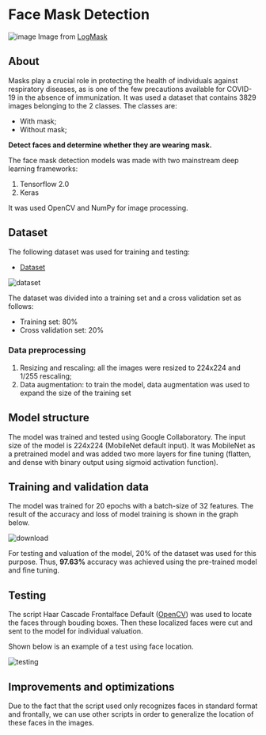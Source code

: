 # Face Mask Detection

![image](https://user-images.githubusercontent.com/49798588/120672034-52385b00-c468-11eb-8597-b1853bc6ad22.png)
Image from [LogMask](https://www.logmask.com/en)

## About

Masks play a crucial role in protecting the health of individuals against respiratory diseases, as is one of the few precautions available for COVID-19 in the absence of immunization. It was used a dataset that contains 3829 images belonging to the 2 classes.
The classes are:

- With mask;
- Without mask;

**Detect faces and determine whether they are wearing mask.**

The face mask detection models was made with two mainstream deep learning frameworks:
  1. Tensorflow 2.0
  2. Keras
 
It was used OpenCV and NumPy for image processing.

## Dataset
The following dataset was used for training and testing:
  - [Dataset](https://www.kaggle.com/thiagolermen/dataset-face-mask-detection)

![dataset](https://user-images.githubusercontent.com/49798588/122326299-73865600-cf02-11eb-8d61-e35ac06b7578.png)


The dataset was divided into a training set and a cross validation set as follows:
  - Training set: 80%
  - Cross validation set: 20%


### Data preprocessing
  1. Resizing and rescaling: all the images were resized to 224x224 and 1/255 rescaling;
  2. Data augmentation: to train the model, data augmentation was used to expand the size of the training set

## Model structure
The model was trained and tested using Google Collaboratory.
The input size of the model is 224x224 (MobileNet default input).
It was MobileNet as a pretrained model and was added two more layers for fine tuning (flatten, and dense with binary output using sigmoid activation function).

## Training and validation data
The model was trained for 20 epochs with a batch-size of 32 features. The result of the accuracy and loss of model training is shown in the graph below.

![download](https://user-images.githubusercontent.com/49798588/120581627-7f9dee00-c401-11eb-8393-d6c0ebfb9bc0.png)

For testing and valuation of the model, 20% of the dataset was used for this purpose.
Thus, **97.63%** accuracy was achieved using the pre-trained model and fine tuning.

## Testing
The script Haar Cascade Frontalface Default ([OpenCV](https://github.com/opencv/opencv)) was used to locate the faces through bouding boxes. Then these localized faces were cut and sent to the model for individual valuation.

Shown below is an example of a test using face location.

![testing](https://user-images.githubusercontent.com/49798588/120670585-f3261680-c466-11eb-933d-aba36212f2c5.png)

## Improvements and optimizations
Due to the fact that the script used only recognizes faces in standard format and frontally, we can use other scripts in order to generalize the location of these faces in the images.


